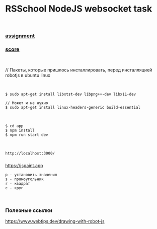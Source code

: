 # RSSchool NodeJS websocket task

<br/>

### [assignment](https://github.com/AlreadyBored/nodejs-assignments/blob/main/assignments/remote-control/assignment.md)

### [score](https://github.com/AlreadyBored/nodejs-assignments/blob/main/assignments/remote-control/score.md)

<br/>

// Пакеты, которые пришлось инсталлировать, перед инсталляцией robotjs в ubuntu linux

<br/>

```
$ sudo apt-get install libxtst-dev libpng++-dev libx11-dev

// Может и не нужно
$ sudo apt-get install linux-headers-generic build-essential
```

<br/>

```
$ cd app
$ npm install
$ npm run start dev
```

<br/>

```
http://localhost:3000/
```

###

https://jspaint.app

```
p - установить значения
s - прямоугольник
r - квадрат
c - круг
```

<br/>

### Полезные ссылки

https://www.webtips.dev/drawing-with-robot-js
